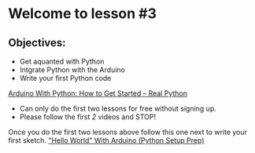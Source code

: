 # Welcome to lesson #3

## Objectives:
- Get aquanted with Python
- Intgrate Python with the Arduino
- Write your first Python code


[Arduino With Python: How to Get Started – Real Python](https://realpython.com/courses/arduino-python/)
- Can only do the first two lessons for free without signing up.
- Please follow the first _2_ videos and STOP!

 
Once you do the first two lessons above follow this one next to write your first sketch.
["Hello World" With Arduino (Python Setup Prep)](https://www.youtube.com/watch?v=QSC-POqb9Kw)
